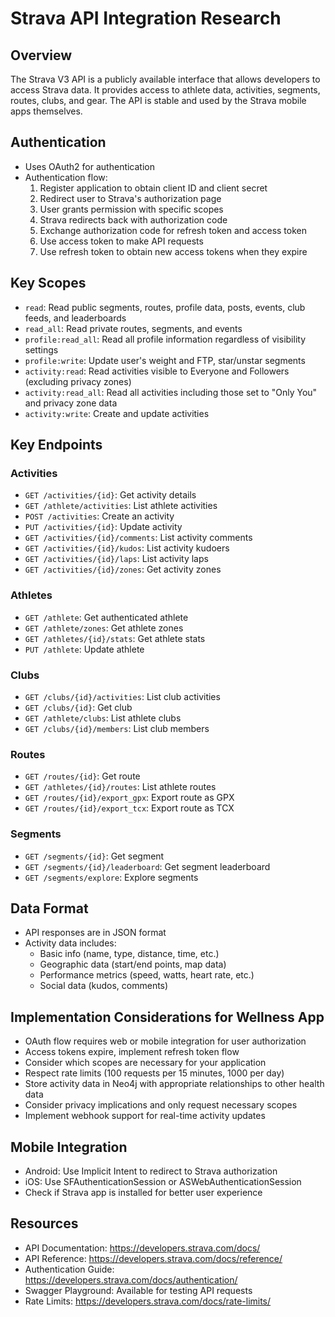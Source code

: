 # Strava API Integration Research

## Overview
The Strava V3 API is a publicly available interface that allows developers to access Strava data. It provides access to athlete data, activities, segments, routes, clubs, and gear. The API is stable and used by the Strava mobile apps themselves.

## Authentication
- Uses OAuth2 for authentication
- Authentication flow:
  1. Register application to obtain client ID and client secret
  2. Redirect user to Strava's authorization page
  3. User grants permission with specific scopes
  4. Strava redirects back with authorization code
  5. Exchange authorization code for refresh token and access token
  6. Use access token to make API requests
  7. Use refresh token to obtain new access tokens when they expire

## Key Scopes
- `read`: Read public segments, routes, profile data, posts, events, club feeds, and leaderboards
- `read_all`: Read private routes, segments, and events
- `profile:read_all`: Read all profile information regardless of visibility settings
- `profile:write`: Update user's weight and FTP, star/unstar segments
- `activity:read`: Read activities visible to Everyone and Followers (excluding privacy zones)
- `activity:read_all`: Read all activities including those set to "Only You" and privacy zone data
- `activity:write`: Create and update activities

## Key Endpoints

### Activities
- `GET /activities/{id}`: Get activity details
- `GET /athlete/activities`: List athlete activities
- `POST /activities`: Create an activity
- `PUT /activities/{id}`: Update activity
- `GET /activities/{id}/comments`: List activity comments
- `GET /activities/{id}/kudos`: List activity kudoers
- `GET /activities/{id}/laps`: List activity laps
- `GET /activities/{id}/zones`: Get activity zones

### Athletes
- `GET /athlete`: Get authenticated athlete
- `GET /athlete/zones`: Get athlete zones
- `GET /athletes/{id}/stats`: Get athlete stats
- `PUT /athlete`: Update athlete

### Clubs
- `GET /clubs/{id}/activities`: List club activities
- `GET /clubs/{id}`: Get club
- `GET /athlete/clubs`: List athlete clubs
- `GET /clubs/{id}/members`: List club members

### Routes
- `GET /routes/{id}`: Get route
- `GET /athletes/{id}/routes`: List athlete routes
- `GET /routes/{id}/export_gpx`: Export route as GPX
- `GET /routes/{id}/export_tcx`: Export route as TCX

### Segments
- `GET /segments/{id}`: Get segment
- `GET /segments/{id}/leaderboard`: Get segment leaderboard
- `GET /segments/explore`: Explore segments

## Data Format
- API responses are in JSON format
- Activity data includes:
  - Basic info (name, type, distance, time, etc.)
  - Geographic data (start/end points, map data)
  - Performance metrics (speed, watts, heart rate, etc.)
  - Social data (kudos, comments)

## Implementation Considerations for Wellness App
- OAuth flow requires web or mobile integration for user authorization
- Access tokens expire, implement refresh token flow
- Consider which scopes are necessary for your application
- Respect rate limits (100 requests per 15 minutes, 1000 per day)
- Store activity data in Neo4j with appropriate relationships to other health data
- Consider privacy implications and only request necessary scopes
- Implement webhook support for real-time activity updates

## Mobile Integration
- Android: Use Implicit Intent to redirect to Strava authorization
- iOS: Use SFAuthenticationSession or ASWebAuthenticationSession
- Check if Strava app is installed for better user experience

## Resources
- API Documentation: https://developers.strava.com/docs/
- API Reference: https://developers.strava.com/docs/reference/
- Authentication Guide: https://developers.strava.com/docs/authentication/
- Swagger Playground: Available for testing API requests
- Rate Limits: https://developers.strava.com/docs/rate-limits/
